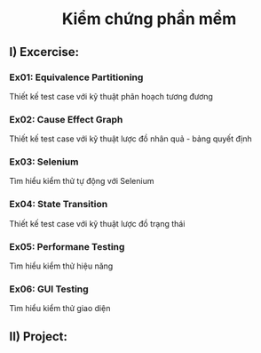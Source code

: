 # <div align = "center"> Kiểm chứng phần mềm </div>
## I) Excercise:
### Ex01: Equivalence Partitioning   
Thiết kế test case với kỹ thuật phân hoạch tương đương
### Ex02: Cause Effect Graph
Thiết kế test case với kỹ thuật lược đồ nhân quả - bảng quyết định
### Ex03: Selenium
Tìm hiểu kiểm thử tự động với Selenium
### Ex04: State Transition
Thiết kế test case với kỹ thuật lược đồ trạng thái
### Ex05: Performane Testing
Tìm hiểu kiểm thử hiệu năng
### Ex06: GUI Testing
Tìm hiểu kiểm thử giao diện
## II) Project:



